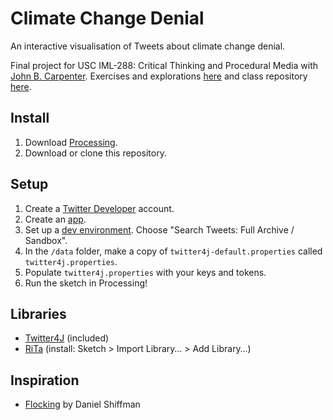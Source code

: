 # Climate Change Denial

An interactive visualisation of Tweets about climate change denial.

Final project for USC IML-288: Critical Thinking and Procedural Media with [John B. Carpenter](http://johnbcarpenter.com/). Exercises and explorations [here](https://github.com/whykatherine/climate-change-denial.git) and class repository [here](https://github.com/johnbcarpenter/USC_IML288).

## Install
1. Download [Processing](https://processing.org/download/).
2. Download or clone this repository.

## Setup
1. Create a [Twitter Developer](https://developer.twitter.com/) account.
2. Create an [app](https://developer.twitter.com/en/apps/create).
3. Set up a [dev environment](https://developer.twitter.com/en/account/environments). Choose "Search Tweets: Full Archive / Sandbox".
4. In the `/data` folder, make a copy of `twitter4j-default.properties` called `twitter4j.properties`.
5. Populate `twitter4j.properties` with your keys and tokens.
6. Run the sketch in Processing!

## Libraries

* [Twitter4J](http://twitter4j.org/en/index.html) (included)
* [RiTa](https://rednoise.org/rita/) (install: Sketch > Import Library… > Add Library…)

## Inspiration

* [Flocking](https://processing.org/examples/flocking.html) by Daniel Shiffman